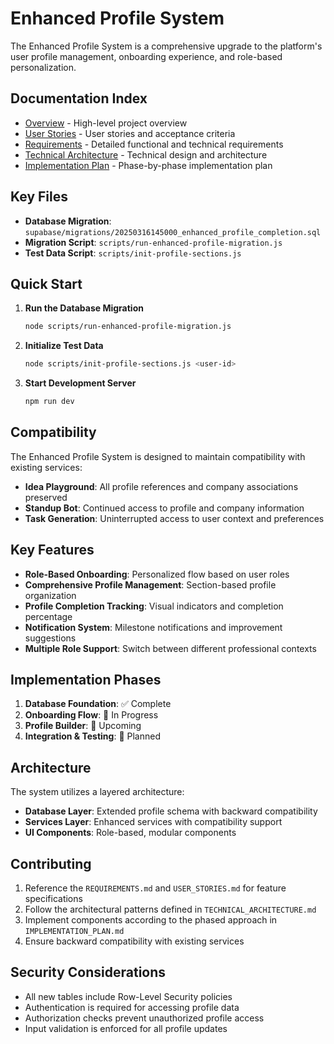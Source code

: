 # Enhanced Profile System

The Enhanced Profile System is a comprehensive upgrade to the platform's user profile management, onboarding experience, and role-based personalization.

## Documentation Index

- [Overview](./OVERVIEW.md) - High-level project overview
- [User Stories](./USER_STORIES.md) - User stories and acceptance criteria
- [Requirements](./REQUIREMENTS.md) - Detailed functional and technical requirements
- [Technical Architecture](./TECHNICAL_ARCHITECTURE.md) - Technical design and architecture
- [Implementation Plan](./IMPLEMENTATION_PLAN.md) - Phase-by-phase implementation plan

## Key Files

- **Database Migration**: `supabase/migrations/20250316145000_enhanced_profile_completion.sql`
- **Migration Script**: `scripts/run-enhanced-profile-migration.js`
- **Test Data Script**: `scripts/init-profile-sections.js`

## Quick Start

1. **Run the Database Migration**
   ```bash
   node scripts/run-enhanced-profile-migration.js
   ```

2. **Initialize Test Data**
   ```bash
   node scripts/init-profile-sections.js <user-id>
   ```

3. **Start Development Server**
   ```bash
   npm run dev
   ```

## Compatibility

The Enhanced Profile System is designed to maintain compatibility with existing services:

- **Idea Playground**: All profile references and company associations preserved
- **Standup Bot**: Continued access to profile and company information
- **Task Generation**: Uninterrupted access to user context and preferences

## Key Features

- **Role-Based Onboarding**: Personalized flow based on user roles
- **Comprehensive Profile Management**: Section-based profile organization
- **Profile Completion Tracking**: Visual indicators and completion percentage
- **Notification System**: Milestone notifications and improvement suggestions
- **Multiple Role Support**: Switch between different professional contexts

## Implementation Phases

1. **Database Foundation**: ✅ Complete
2. **Onboarding Flow**: 🔄 In Progress
3. **Profile Builder**: 📅 Upcoming
4. **Integration & Testing**: 📅 Planned

## Architecture

The system utilizes a layered architecture:

- **Database Layer**: Extended profile schema with backward compatibility
- **Services Layer**: Enhanced services with compatibility support
- **UI Components**: Role-based, modular components

## Contributing

1. Reference the `REQUIREMENTS.md` and `USER_STORIES.md` for feature specifications
2. Follow the architectural patterns defined in `TECHNICAL_ARCHITECTURE.md`
3. Implement components according to the phased approach in `IMPLEMENTATION_PLAN.md`
4. Ensure backward compatibility with existing services

## Security Considerations

- All new tables include Row-Level Security policies
- Authentication is required for accessing profile data
- Authorization checks prevent unauthorized profile access
- Input validation is enforced for all profile updates

